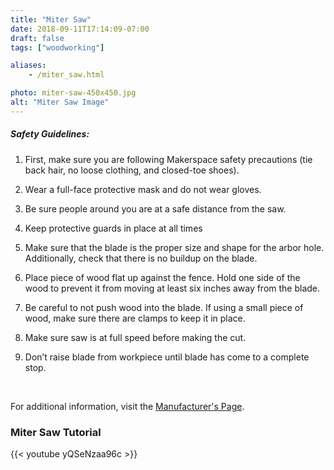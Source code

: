 ```yaml
---
title: "Miter Saw"
date: 2018-09-11T17:14:09-07:00
draft: false
tags: ["woodworking"]

aliases:
    - /miter_saw.html

photo: miter-saw-450x450.jpg
alt: "Miter Saw Image"
---
```


##### Safety Guidelines:
1. First, make sure you are following Makerspace safety precautions (tie back       hair, no loose clothing, and closed-toe shoes).

2. Wear a full-face protective mask and do not wear gloves.

3. Be sure people around you are at a safe distance from the saw.

4. Keep protective guards in place at all times

5. Make sure that the blade is the proper size and shape for the arbor hole.        Additionally, check that there is no buildup on the blade.

6. Place piece of wood flat up against the fence. Hold one side of the wood to      prevent it from moving at least six inches away from the blade.

7. Be careful to not push wood into the blade. If using a small piece of wood,      make sure there are clamps to keep it in place.

8. Make sure saw is at full speed before making the cut.

9. Don’t raise blade from workpiece until blade has come to a complete stop.

<br/>

For additional information, visit the [Manufacturer's Page](https://www.dewalt.com/products/power-tools/saws/miter-saws/12-in-double-bevel-sliding-compound-miter-saw/dws780).


### Miter Saw Tutorial
{{< youtube yQSeNzaa96c >}}